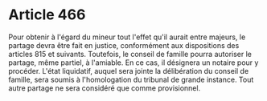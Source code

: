 # Article 466

Pour obtenir à l'égard du mineur tout l'effet qu'il aurait entre majeurs, le partage devra être fait en justice, conformément aux dispositions des articles 815 et suivants.   Toutefois, le conseil de famille pourra autoriser le partage, même partiel, à l'amiable. En ce cas, il désignera un notaire pour y procéder. L'état liquidatif, auquel sera jointe la délibération du conseil de famille, sera soumis à l'homologation du tribunal de grande instance.   Tout autre partage ne sera considéré que comme provisionnel.